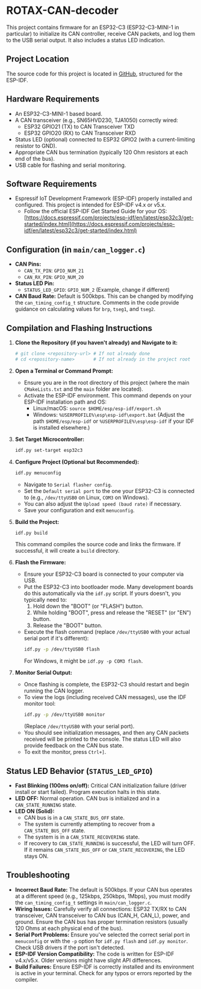 # ROTAX-CAN-decoder

This project contains firmware for an ESP32-C3 (ESP32-C3-MINI-1 in particular) to initialize its CAN controller, receive CAN packets, and log them to the USB serial output. It also includes a status LED indication.

## Project Location

The source code for this project is located in [GitHub](https://github.com/smashsmashin/ROTAX-CAN-decoder), structured for the ESP-IDF.

## Hardware Requirements

*   An ESP32-C3-MINI-1 based board.
*   A CAN transceiver (e.g., SN65HVD230, TJA1050) correctly wired:
    *   ESP32 GPIO21 (TX) to CAN Transceiver TXD
    *   ESP32 GPIO20 (RX) to CAN Transceiver RXD
*   Status LED (optional) connected to ESP32 GPIO2 (with a current-limiting resistor to GND).
*   Appropriate CAN bus termination (typically 120 Ohm resistors at each end of the bus).
*   USB cable for flashing and serial monitoring.

## Software Requirements

*   Espressif IoT Development Framework (ESP-IDF) properly installed and configured. This project is intended for ESP-IDF v4.x or v5.x.
    *   Follow the official ESP-IDF Get Started Guide for your OS: [https://docs.espressif.com/projects/esp-idf/en/latest/esp32c3/get-started/index.html](https://docs.espressif.com/projects/esp-idf/en/latest/esp32c3/get-started/index.html)

## Configuration (in `main/can_logger.c`)

*   **CAN Pins:**
    *   `CAN_TX_PIN`: `GPIO_NUM_21`
    *   `CAN_RX_PIN`: `GPIO_NUM_20`
*   **Status LED Pin:**
    *   `STATUS_LED_GPIO`: `GPIO_NUM_2` (Example, change if different)
*   **CAN Baud Rate:** Default is 500kbps. This can be changed by modifying the `can_timing_config_t` structure. Comments in the code provide guidance on calculating values for `brp`, `tseg1`, and `tseg2`.

## Compilation and Flashing Instructions

1.  **Clone the Repository (if you haven't already) and Navigate to it:**
    ```bash
    # git clone <repository-url> # If not already done
    # cd <repository-name>       # If not already in the project root
    ```

2.  **Open a Terminal or Command Prompt:**
    *   Ensure you are in the root directory of this project (where the main `CMakeLists.txt` and the `main` folder are located).
    *   Activate the ESP-IDF environment. This command depends on your ESP-IDF installation path and OS:
        *   Linux/macOS: `source $HOME/esp/esp-idf/export.sh`
        *   Windows: `%USERPROFILE%\esp\esp-idf\export.bat`
        (Adjust the path `$HOME/esp/esp-idf` or `%USERPROFILE%\esp\esp-idf` if your IDF is installed elsewhere.)

3.  **Set Target Microcontroller:**
    ```bash
    idf.py set-target esp32c3
    ```

4.  **Configure Project (Optional but Recommended):**
    ```bash
    idf.py menuconfig
    ```
    *   Navigate to `Serial flasher config`.
    *   Set the `Default serial port` to the one your ESP32-C3 is connected to (e.g., `/dev/ttyUSB0` on Linux, `COM3` on Windows).
    *   You can also adjust the `Upload speed (baud rate)` if necessary.
    *   Save your configuration and exit `menuconfig`.

5.  **Build the Project:**
    ```bash
    idf.py build
    ```
    This command compiles the source code and links the firmware. If successful, it will create a `build` directory.

6.  **Flash the Firmware:**
    *   Ensure your ESP32-C3 board is connected to your computer via USB.
    *   Put the ESP32-C3 into bootloader mode. Many development boards do this automatically via the `idf.py` script. If yours doesn't, you typically need to:
        1.  Hold down the "BOOT" (or "FLASH") button.
        2.  While holding "BOOT", press and release the "RESET" (or "EN") button.
        3.  Release the "BOOT" button.
    *   Execute the flash command (replace `/dev/ttyUSB0` with your actual serial port if it's different):
        ```bash
        idf.py -p /dev/ttyUSB0 flash
        ```
        For Windows, it might be `idf.py -p COM3 flash`.

7.  **Monitor Serial Output:**
    *   Once flashing is complete, the ESP32-C3 should restart and begin running the CAN logger.
    *   To view the logs (including received CAN messages), use the IDF monitor tool:
        ```bash
        idf.py -p /dev/ttyUSB0 monitor
        ```
        (Replace `/dev/ttyUSB0` with your serial port).
    *   You should see initialization messages, and then any CAN packets received will be printed to the console. The status LED will also provide feedback on the CAN bus state.
    *   To exit the monitor, press `Ctrl+]`.

## Status LED Behavior (`STATUS_LED_GPIO`)

*   **Fast Blinking (100ms on/off):** Critical CAN initialization failure (driver install or start failed). Program execution halts in this state.
*   **LED OFF:** Normal operation. CAN bus is initialized and in a `CAN_STATE_RUNNING` state.
*   **LED ON (Solid):**
    *   CAN bus is in a `CAN_STATE_BUS_OFF` state.
    *   The system is currently attempting to recover from a `CAN_STATE_BUS_OFF` state.
    *   The system is in a `CAN_STATE_RECOVERING` state.
    *   If recovery to `CAN_STATE_RUNNING` is successful, the LED will turn OFF. If it remains `CAN_STATE_BUS_OFF` or `CAN_STATE_RECOVERING`, the LED stays ON.

## Troubleshooting

*   **Incorrect Baud Rate:** The default is 500kbps. If your CAN bus operates at a different speed (e.g., 125kbps, 250kbps, 1Mbps), you must modify the `can_timing_config_t` settings in `main/can_logger.c`.
*   **Wiring Issues:** Carefully verify all connections: ESP32 TX/RX to CAN transceiver, CAN transceiver to CAN bus (CAN_H, CAN_L), power, and ground. Ensure the CAN bus has proper termination resistors (usually 120 Ohms at each physical end of the bus).
*   **Serial Port Problems:** Ensure you've selected the correct serial port in `menuconfig` or with the `-p` option for `idf.py flash` and `idf.py monitor`. Check USB drivers if the port isn't detected.
*   **ESP-IDF Version Compatibility:** The code is written for ESP-IDF v4.x/v5.x. Older versions might have slight API differences.
*   **Build Failures:** Ensure ESP-IDF is correctly installed and its environment is active in your terminal. Check for any typos or errors reported by the compiler.
```
